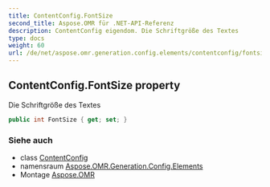 ```yaml
---
title: ContentConfig.FontSize
second_title: Aspose.OMR für .NET-API-Referenz
description: ContentConfig eigendom. Die Schriftgröße des Textes
type: docs
weight: 60
url: /de/net/aspose.omr.generation.config.elements/contentconfig/fontsize/
---
```

## ContentConfig.FontSize property

Die Schriftgröße des Textes

```csharp
public int FontSize { get; set; }
```

### Siehe auch

* class [ContentConfig](../)
* namensraum [Aspose.OMR.Generation.Config.Elements](../../contentconfig/)
* Montage [Aspose.OMR](../../../)


